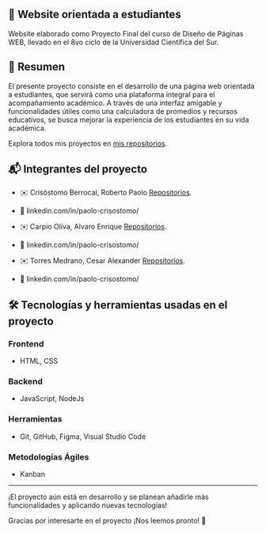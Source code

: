 ## 🚀 Website orientada a estudiantes

Website elaborado como Proyecto Final del curso de Diseño de Páginas WEB, llevado en el 8vo ciclo de la Universidad Científica del Sur. 


## 💼 Resumen

El presente proyecto consiste en el desarrollo de una página web orientada a estudiantes, que servirá como una plataforma integral para el acompañamiento académico. A través de una interfaz amigable y funcionalidades útiles como una calculadora de promedios y recursos educativos, se busca mejorar la experiencia de los estudiantes en su vida académica.

Explora todos mis proyectos en [mis repositorios](https://github.com/pcrisho?tab=repositories).

## 📬 Integrantes del proyecto

- ✉️ Crisóstomo Berrocal, Roberto Paolo [Repositorios](https://github.com/pcrisho?tab=repositories).
- 💼 linkedin.com/in/paolo-crisostomo/

- ✉️ Carpio Oliva, Alvaro Enrique [Repositorios](https://github.com/pcrisho?tab=repositories).
- 💼 linkedin.com/in/paolo-crisostomo/

- ✉️ Torres Medrano, Cesar Alexander [Repositorios](https://github.com/pcrisho?tab=repositories).
- 💼 linkedin.com/in/paolo-crisostomo/

## 🛠️ Tecnologías y herramientas usadas en el proyecto

### Frontend
- HTML, CSS

### Backend
- JavaScript, NodeJs

### Herramientas
- Git, GitHub, Figma, Visual Studio Code

### Metodologías Ágiles
- Kanban

---


¡El proyecto aún está en desarrollo y se planean añadirle más funcionalidades y aplicando nuevas tecnologías!

Gracias por interesarte en el proyecto ¡Nos leemos pronto! 🚀
